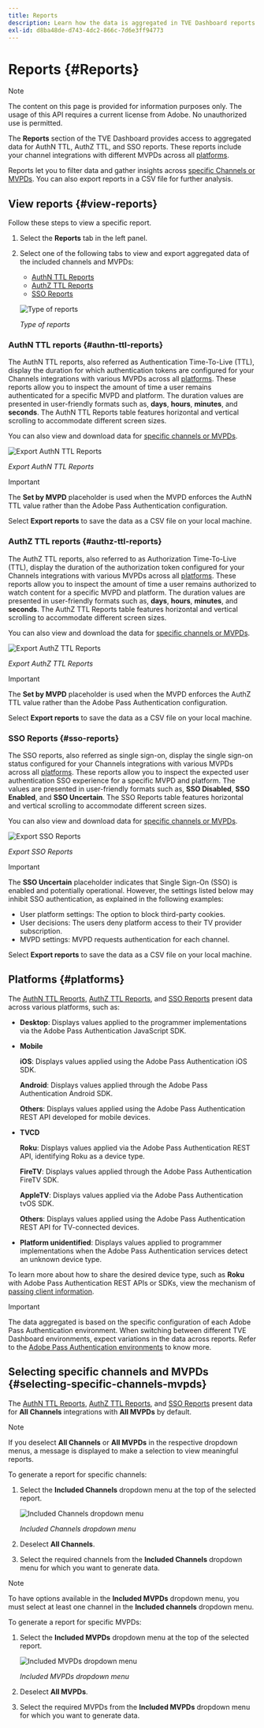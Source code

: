 ```yaml
---
title: Reports
description: Learn how the data is aggregated in TVE Dashboard reports.
exl-id: d8ba48de-d743-4dc2-866c-7d6e3ff94773
---
```

# Reports {#Reports}

>[!NOTE]
>
>The content on this page is provided for information purposes only. The usage of this API requires a current license from Adobe. No unauthorized use is permitted.

The **Reports** section of the TVE Dashboard provides access to aggregated data for AuthN TTL, AuthZ TTL, and SSO reports. These reports include your channel integrations with different MVPDs across all [platforms](#platforms).

Reports let you to filter data and gather insights across [specific Channels or MVPDs](#selecting-specific-channels-mvpds). You can also export reports in a CSV file for further analysis.

## View reports {#view-reports}

Follow these steps to view a specific report.

1. Select the **Reports** tab in the left panel.
1. Select one of the following tabs to view and export aggregated data of the included channels and MVPDs:
   * [AuthN TTL Reports](#authn-ttl-reports)
   * [AuthZ TTL Reports](#authz-ttl-reports)
   * [SSO Reports](#sso-reports)

   ![Type of reports](../../assets/tve-dashboard/new-tve-dashboard/reports/reports-tabs-view.png)

   *Type of reports*

### AuthN TTL reports {#authn-ttl-reports}

The AuthN TTL reports, also referred as Authentication Time-To-Live (TTL), display the duration for which authentication tokens are configured for your Channels integrations with various MVPDs across all [platforms](#platforms). These reports allow you to inspect the amount of time a user remains authenticated for a specific MVPD and platform. The duration values are presented in user-friendly formats such as, **days**, **hours**, **minutes**, and **seconds**. The AuthN TTL Reports table features horizontal and vertical scrolling to accommodate different screen sizes.

You can also view and download data for [specific channels or MVPDs](#selecting-specific-channels-mvpds).

![Export AuthN TTL Reports](../../assets/tve-dashboard/new-tve-dashboard/reports/reports-authn-ttl-export-button.png)

*Export AuthN TTL Reports*

>[!IMPORTANT]
>
> The **Set by MVPD** placeholder is used when the MVPD enforces the AuthN TTL value rather than the Adobe Pass Authentication configuration.

Select **Export reports** to save the data as a CSV file on your local machine.

### AuthZ TTL reports {#authz-ttl-reports}

The AuthZ TTL reports, also referred to as Authorization Time-To-Live (TTL), display the duration of the authorization token configured for your Channels integrations with various MVPDs across all [platforms](#platforms). These reports allow you to inspect the amount of time a user remains authorized to watch content for a specific MVPD and platform. The duration values are presented in user-friendly formats such as, **days**, **hours**, **minutes**, and **seconds**. The AuthZ TTL Reports table features horizontal and vertical scrolling to accommodate different screen sizes.

You can also view and download the data for [specific channels or MVPDs](#selecting-specific-channels-mvpds).

![Export AuthZ TTL Reports](../../assets/tve-dashboard/new-tve-dashboard/reports/reports-authz-ttl-export-button.png)

*Export AuthZ TTL Reports*

>[!IMPORTANT]
>
> The **Set by MVPD** placeholder is used when the MVPD enforces the AuthZ TTL value rather than the Adobe Pass Authentication configuration.

Select **Export reports** to save the data as a CSV file on your local machine. 

### SSO Reports {#sso-reports}

The SSO reports, also referred as single sign-on, display the single sign-on status configured for your Channels integrations with various MVPDs across all [platforms](#platforms). These reports allow you to inspect the expected user authentication SSO experience for a specific MVPD and platform. The values are presented in user-friendly formats such as, **SSO Disabled**, **SSO Enabled**, and **SSO Uncertain**. The SSO Reports table features horizontal and vertical scrolling to accommodate different screen sizes.

You can also view and download data for [specific channels or MVPDs](#selecting-specific-channels-mvpds).

![Export SSO Reports](../../assets/tve-dashboard/new-tve-dashboard/reports/reports-sso-export-button.png)

*Export SSO Reports*

>[!IMPORTANT]
>
> The **SSO Uncertain** placeholder indicates that Single Sign-On (SSO) is enabled and potentially operational. However, the settings listed below may inhibit SSO authentication, as explained in the following examples:
>
> * User platform settings: The option to block third-party cookies.
> * User decisions: The users deny platform access to their TV provider subscription.
> * MVPD settings: MVPD requests authentication for each channel.

Select **Export reports** to save the data as a CSV file on your local machine.

## Platforms {#platforms}

The [AuthN TTL Reports](#authn-ttl-reports), [AuthZ TTL Reports](#authz-ttl-reports), and [SSO Reports](#sso-reports) present data across various platforms, such as:

* **Desktop**: Displays values applied to the programmer implementations via the Adobe Pass Authentication JavaScript SDK.

* **Mobile** 

   **iOS**: Displays values applied using the Adobe Pass Authentication iOS SDK.

   **Android**: Displays values applied through the Adobe Pass Authentication Android SDK.

   **Others**: Displays values applied using the Adobe Pass Authentication REST API developed for mobile devices.

* **TVCD**

   **Roku**: Displays values applied via the Adobe Pass Authentication REST API, identifying Roku as a device type.

   **FireTV**: Displays values applied through the Adobe Pass Authentication FireTV SDK.

   **AppleTV**: Displays values applied via the Adobe Pass Authentication tvOS SDK.

   **Others**: Displays values applied using the Adobe Pass Authentication REST API for TV-connected devices.

* **Platform unidentified**: Displays values applied to programmer implementations when the Adobe Pass Authentication services detect an unknown device type.

To learn more about how to share the desired device type, such as **Roku** with Adobe Pass Authentication REST APIs or SDKs, view the mechanism of [passing client information](/help/authentication/passing-client-information-device-connection-and-application.md).

>[!IMPORTANT]
>
> The data aggregated is based on the specific configuration of each Adobe Pass Authentication environment. When switching between different TVE Dashboard environments, expect variations in the data across reports. Refer to the [Adobe Pass Authentication environments](/help/authentication/tve-dashboard/new-tve-dashboard/tve-dashboard-environments.md) to know more. 

## Selecting specific channels and MVPDs {#selecting-specific-channels-mvpds} 

The [AuthN TTL Reports](#authn-ttl-reports), [AuthZ TTL Reports](#authz-ttl-reports), and [SSO Reports](#sso-reports) present data for **All Channels** integrations with **All MVPDs** by default.

>[!NOTE]
>
> If you deselect **All Channels** or **All MVPDs** in the respective dropdown menus, a message is displayed to make a selection to view meaningful reports.

To generate a report for specific channels:

1. Select the **Included Channels** dropdown menu at the top of the selected report.

   ![Included Channels dropdown menu](../../assets/tve-dashboard/new-tve-dashboard/reports/reports-included-channels-menu.png)

   *Included Channels dropdown menu*

1. Deselect **All Channels**.

1. Select the required channels from the **Included Channels** dropdown menu for which you want to generate data.

>[!NOTE]
>
> To have options available in the **Included MVPDs** dropdown menu, you must select at least one channel in the **Included channels** dropdown menu.

To generate a report for specific MVPDs:

1. Select the **Included MVPDs** dropdown menu at the top of the selected report.

   ![Included MVPDs dropdown menu](../../assets/tve-dashboard/new-tve-dashboard/reports/reports-included-mvpds-menu.png)

   *Included MVPDs dropdown menu*

1. Deselect **All MVPDs**.

1. Select the required MVPDs from the **Included MVPDs** dropdown menu for which you want to generate data.
